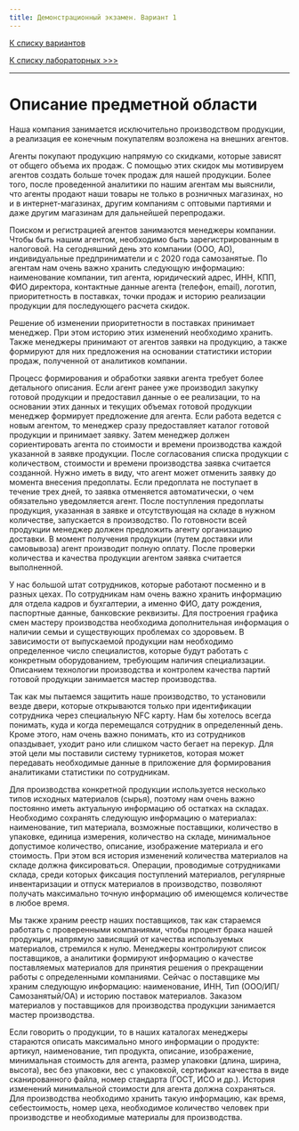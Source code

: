 ```yaml
---
title: Демонстрационный экзамен. Вариант 1
---
```


[К списку вариантов](demo-exam.md)

[К списку лабораторных >>>](../../../README.md)

---

# Описание предметной области

Наша компания занимается исключительно производством продукции, 
а реализация ее конечным покупателям возложена на внешних агентов. 

Агенты покупают продукцию напрямую со скидками, которые зависят от общего объема их продаж. 
С помощью этих скидок мы мотивируем агентов создать больше точек продаж для нашей продукции. 
Более того, после проведенной аналитики по нашим агентам мы выяснили, 
что агенты продают наши товары не только в розничных магазинах, 
но и в интернет-магазинах, другим компаниям с оптовыми партиями 
и даже другим магазинам для дальнейшей перепродажи. 

Поиском и регистрацией агентов занимаются менеджеры компании. 
Чтобы быть нашим агентом, необходимо быть зарегистрированным в налоговой. 
На сегодняшний день это компании (ООО, АО), индивидуальные предприниматели и с 2020 года самозанятые. 
По агентам нам очень важно хранить следующую информацию: 
наименование компании, тип агента, юридический адрес,
ИНН, КПП, ФИО директора, контактные данные агента (телефон, email), логотип, приоритетность
в поставках, точки продаж и историю реализации продукции для последующего расчета скидок.

Решение об изменении приоритетности в поставках принимает менеджер. 
При этом историю этих изменений необходимо хранить. 
Также менеджеры принимают от агентов заявки на продукцию, 
а также формируют для них предложения на основании статистики истории продаж,
полученной от аналитиков компании.

Процесс формирования и обработки заявки агента требует более детального описания. 
Если агент ранее уже производил закупку готовой продукции и предоставил данные о ее реализации,
то на основании этих данных и текущих объемах готовой продукции менеджер формирует
предложение для агента. Если работа ведется с новым агентом, 
то менеджер сразу предоставляет каталог готовой продукции и принимает заявку. 
Затем менеджер должен сориентировать агента по стоимости и времени производства 
каждой указанной в заявке продукции. 
После согласования списка продукции с количеством, стоимости и времени производства заявка считается созданной. 
Нужно иметь в виду, что агент может отменить заявку до момента внесения предоплаты. 
Если предоплата не поступает в течение трех дней, то заявка отменяется автоматически, 
о чем обязательно уведомляется агент. 
После поступления предоплаты продукция, указанная в заявке и отсутствующая на складе в нужном количестве,
запускается в производство. По готовности всей продукции менеджер должен предложить агенту
организацию доставки. В момент получения продукции (путем доставки или самовывоза) агент
производит полную оплату. После проверки количества и качества продукции агентом заявка
считается выполненной.

У нас большой штат сотрудников, которые работают посменно и в разных цехах. 
По сотрудникам нам очень важно хранить информацию для отдела кадров и бухгалтерии, 
а именно ФИО, дату рождения, паспортные данные, банковские реквизиты. 
Для построения графика смен мастеру производства необходима дополнительная информация 
о наличии семьи и существующих проблемах со здоровьем. 
В зависимости от выпускаемой продукции нам необходимо определенное число специалистов, 
которые будут работать с конкретным оборудованием, требующим наличия специализации. 
Описанием технологии производства и контролем качества
партий готовой продукции занимается мастер производства.

Так как мы пытаемся защитить наше производство, то установили везде двери, которые
открываются только при идентификации сотрудника через специальную NFC карту. 
Нам бы хотелось всегда понимать, куда и когда перемещался сотрудник в определенный день. 
Кроме этого, нам очень важно понимать, кто из сотрудников опаздывает, 
уходит рано или слишком часто бегает на перекур. 
Для этой цели мы поставили систему турникетов, которая может передавать 
необходимые данные в приложение для формирования аналитиками статистики по сотрудникам.

Для производства конкретной продукции используется несколько типов исходных материалов (сырья),
поэтому нам очень важно постоянно иметь актуальную информацию об остатках на складах. 
Необходимо сохранять следующую информацию о материалах: наименование, тип
материала, возможные поставщики, количество в упаковке, единица измерения, 
количество на складе, минимальное допустимое количество, описание, 
изображение материала и его стоимость. 
При этом вся история изменений количества материалов на складе должна фиксироваться. 
Операции, проводимые сотрудниками склада, среди которых фиксация поступлений материалов, 
регулярные инвентаризации и отпуск материалов в производство,
позволяют получать максимально точную информацию об имеющемся количестве в любое время.

Мы также храним реестр наших поставщиков, так как стараемся работать с проверенными
компаниями, чтобы процент брака нашей продукции, напрямую зависящий от качества
используемых материалов, стремился к нулю. Менеджеры контролируют список поставщиков,
а аналитики формируют информацию о качестве поставляемых материалов для принятия решения
о прекращении работы с определенными компаниями. 
Сейчас о поставщике мы храним следующую информацию: 
наименование, ИНН, Тип (ООО/ИП/Самозанятый/ОА) и историю поставок материалов. 
Заказом материалов у поставщиков для производства продукции занимается мастер производства.

Если говорить о продукции, то в наших каталогах менеджеры стараются описать максимально
много информации о продукте: артикул, наименование, тип продукта, описание, изображение,
минимальная стоимость для агента, размер упаковки (длина, ширина, высота), вес без упаковки,
вес с упаковкой, сертификат качества в виде сканированного файла, номер стандарта (ГОСТ, ИСО
и др.). История изменений минимальной стоимости для агента должна сохраняться. 
Для производства необходимо хранить такую информацию, как время, себестоимость, номер цеха,
необходимое количество человек при производстве и необходимые материалы для производства.
